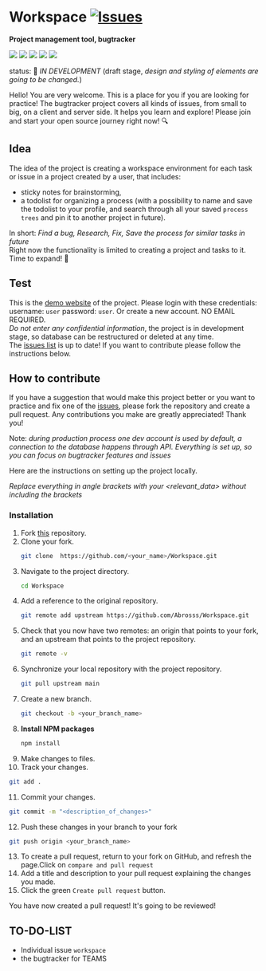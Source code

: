 # Workspace [![Issues](https://img.shields.io/bitbucket/issues/Abrosss/Workspace)](https://github.com/Abrosss/Workspace/issues)  

**Project management tool, bugtracker** <br />

<img src="https://img.shields.io/badge/HTML5-E34F26?style=for-the-badge&logo=html5&logoColor=white"> <img src="https://img.shields.io/badge/CSS3-1572B6?style=for-the-badge&logo=css3&logoColor=white"> <img src="https://img.shields.io/badge/JavaScript-323330?style=for-the-badge&logo=javascript&logoColor=F7DF1E"> <img src="https://img.shields.io/badge/Node.js-339933?style=for-the-badge&logo=nodedotjs&logoColor=white"> <img src="https://img.shields.io/badge/Express.js-000000?style=for-the-badge&logo=express&logoColor=white">

status: :wrench: _IN DEVELOPMENT_ (draft stage, _design and styling of elements are going to be changed._) <br />


Hello! You are very welcome. This is a place for you if you are looking for practice! The bugtracker project covers all kinds of issues, from small to big, on a client and server side. It helps you learn and explore! Please join and start your open source journey right now! :mag:

## Idea
The idea of the project is creating a workspace environment for each task or issue in a project created by a user, that includes: 
- sticky notes for brainstorming, 
- a todolist for organizing a process (with a possibility to name and save the todolist to your profile, and search through all your saved `process trees` and pin it to another project in future).<br />

In short:
_Find a bug, Research, Fix, Save the process for similar tasks in future_ <br />
Right now the functionality is limited to creating a project and tasks to it. Time to expand! :rocket:

## Test
This is the <a href="https://workspace-bugtracker.herokuapp.com">demo website</a> of the project. Please login with these credentials: username: `user` password: `user`. Or create a new account. NO EMAIL REQUIRED. <br />
_Do not enter any confidential information_, the project is in development stage, so database can be restructured or deleted at any time. <br />
The <a href="https://github.com/Abrosss/Workspace/issues">issues list</a> is up to date! If you want to contribute please follow the instructions below.


<!-- How to contribute -->
## How to contribute
If you have a suggestion that would make this project better or you want to practice and fix one of the <a href="https://github.com/Abrosss/Workspace/issues">issues</a>, please fork the repository and create a pull request.
Any contributions you make are greatly appreciated! Thank you! <br />

Note: _during production process one dev account is used by default, a connection to the database happens through API. Everything is set up, so you can focus on bugtracker features and issues_ <br />

Here are the instructions on setting up the project locally.

_Replace everything in angle brackets with your <relevant_data> without including the brackets_

### Installation

1. Fork <a href="https://github.com/Abrosss/Workspace">this</a> repository.
2. Clone your fork.
   ```sh
   git clone  https://github.com/<your_name>/Workspace.git
   ```
3. Navigate to the project directory.
   ```sh
   cd Workspace
   ```
4. Add a reference to the original repository.
   ```sh
   git remote add upstream https://github.com/Abrosss/Workspace.git
   ```
5. Check that you now have two remotes: an origin that points to your fork, and an upstream that points to the project repository.
   ```sh
   git remote -v
   ```
6. Synchronize your local repository with the project repository. 
   ```sh
   git pull upstream main
   ```
7. Create a new branch. 
   ```sh
   git checkout -b <your_branch_name>
   ```
8. **Install NPM packages**
   ```sh
   npm install
   ```
9. Make changes to files.
10. Track your changes.
   ```sh
   git add .
   ```
11. Commit your changes.
   ```sh
   git commit -m "<description_of_changes>"
   ```
12. Push these changes in your branch to your fork
   ```sh
   git push origin <your_branch_name>
   ```
13. To create a pull request, return to your fork on GitHub, and refresh the page.Click on `compare and pull request`
14. Add a title and description to your pull request explaining the changes you made.
15. Click the green `Create pull request` button.

You have now created a pull request! It's going to be reviewed!



## TO-DO-LIST
- Individual issue `workspace`
- the bugtracker for TEAMS
